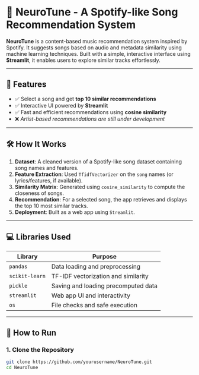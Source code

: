 # 🎵 NeuroTune - A Spotify-like Song Recommendation System

**NeuroTune** is a content-based music recommendation system inspired by Spotify. It suggests songs based on audio and metadata similarity using machine learning techniques. Built with a simple, interactive interface using **Streamlit**, it enables users to explore similar tracks effortlessly.

---

## 📌 Features

- ✅ Select a song and get **top 10 similar recommendations**
- ✅ Interactive UI powered by **Streamlit**
- ✅ Fast and efficient recommendations using **cosine similarity**
- ❌ *Artist-based recommendations are still under development*

---

## 🛠️ How It Works

1. **Dataset**: A cleaned version of a Spotify-like song dataset containing song names and features.
2. **Feature Extraction**: Used `TfidfVectorizer` on the `song` names (or lyrics/features, if available).
3. **Similarity Matrix**: Generated using `cosine_similarity` to compute the closeness of songs.
4. **Recommendation**: For a selected song, the app retrieves and displays the top 10 most similar tracks.
5. **Deployment**: Built as a web app using `Streamlit`.

---

## 💻 Libraries Used

| Library           | Purpose                              |
|------------------|--------------------------------------|
| `pandas`         | Data loading and preprocessing       |
| `scikit-learn`   | TF-IDF vectorization and similarity  |
| `pickle`         | Saving and loading precomputed data  |
| `streamlit`      | Web app UI and interactivity         |
| `os`             | File checks and safe execution       |

---

## 🚀 How to Run

### 1. Clone the Repository
```bash
git clone https://github.com/yourusername/NeuroTune.git
cd NeuroTune
